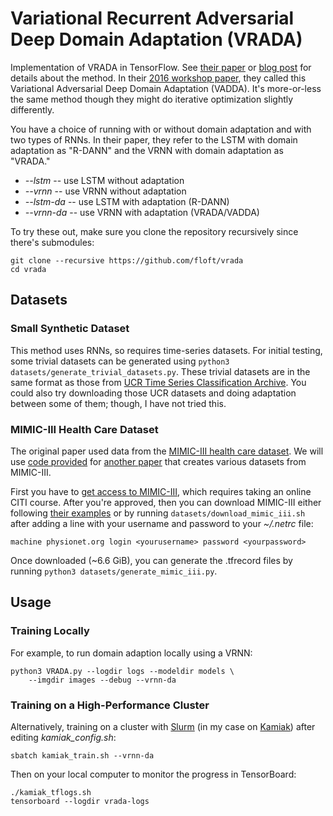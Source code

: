 # Variational Recurrent Adversarial Deep Domain Adaptation (VRADA)

Implementation of VRADA in TensorFlow. See
[their paper](https://openreview.net/pdf?id=rk9eAFcxg) or
[blog post](https://wcarvalho.github.io/research/2017/04/23/vrada/) for details
about the method. In their
[2016 workshop paper](https://pdfs.semanticscholar.org/eb6f/50e8a4dc7dafff1fb0dfa4046a46f0c1c3da.pdf),
they called this Variational Adversarial Deep Domain Adaptation (VADDA).  It's
more-or-less the same method though they might do iterative optimization
slightly differently.

You have a choice of running with or without domain adaptation and with two types
of RNNs. In their paper, they refer to the LSTM with domain adaptation as "R-DANN"
and the VRNN with domain adaptation as "VRADA."

 - *--lstm* -- use LSTM without adaptation
 - *--vrnn* -- use VRNN without adaptation
 - *--lstm-da* -- use LSTM with adaptation (R-DANN)
 - *--vrnn-da* -- use VRNN with adaptation (VRADA/VADDA)

To try these out, make sure you clone the repository recursively since there's submodules:

    git clone --recursive https://github.com/floft/vrada
    cd vrada

## Datasets

### Small Synthetic Dataset

This method uses RNNs, so requires time-series datasets. For initial testing,
some trivial datasets can be generated using `python3 datasets/generate_trivial_datasets.py`.
These trivial datasets are in the same format as those from
[UCR Time Series Classification Archive](http://www.cs.ucr.edu/~eamonn/time_series_data/).
You could also try downloading those UCR datasets and doing adaptation between
some of them; though, I have not tried this.

### MIMIC-III Health Care Dataset

The original paper used data from the
[MIMIC-III health care dataset](https://mimic.physionet.org/). We will use
[code provided](https://github.com/USC-Melady/Benchmarking_DL_MIMICIII)
for [another paper](https://arxiv.org/abs/1710.08531) that creates various datasets from
MIMIC-III.

First you have to
[get access to MIMIC-III](https://mimic.physionet.org/gettingstarted/access/),
which requires taking an online CITI course.
After you're approved, then you can download MIMIC-III either following
[their examples](https://github.com/MIT-LCP/mimic-code) or by running
`datasets/download_mimic_iii.sh` after adding a line with your username and password
to your *~/.netrc* file:

    machine physionet.org login <yourusername> password <yourpassword>

Once downloaded (~6.6 GiB), you can generate the .tfrecord files by running
`python3 datasets/generate_mimic_iii.py`.

## Usage

### Training Locally

For example, to run domain adaption locally using a VRNN:

    python3 VRADA.py --logdir logs --modeldir models \
        --imgdir images --debug --vrnn-da

### Training on a High-Performance Cluster

Alternatively, training on a cluster with
[Slurm](https://slurm.schedmd.com/overview.html)
(in my case on [Kamiak](https://hpc.wsu.edu/)) after editing
*kamiak_config.sh*:

    sbatch kamiak_train.sh --vrnn-da

Then on your local computer to monitor the progress in TensorBoard:

    ./kamiak_tflogs.sh
    tensorboard --logdir vrada-logs

